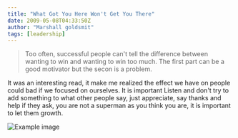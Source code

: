 ```yaml
---
title: "What Got You Here Won't Get You There"
date: 2009-05-08T04:33:50Z
author: "Marshall goldsmit"
tags: [leadership]
---
```


>Too often, successful people can't tell the difference between wanting to win and wanting to win too much. 
>The first part can be a good motivator but the secon is a problem. 

It was an interesting read, it make me realized the effect we have on people could bad if we focused on 
ourselves. It is important  Listen and don't try to add something to what other people say, just appreciate, 
say thanks and help if they ask, you are not a superman as you think you are, it is important to let them 
growth. 


![Example image](/images/books/what-got-you-here.jpg#center)




